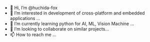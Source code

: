 - 👋 Hi, I’m @huchida-fox
- 👀 I’m interested in development of cross-platform and embedded applications ...
- 🌱 I’m currently learning python for AI, ML, Vision Machine ...
- 💞️ I’m looking to collaborate on similar projects...
- 📫 How to reach me ...

<!---
huchida-fox/huchida-fox is a ✨ special ✨ repository because its `README.md` (this file) appears on your GitHub profile.
You can click the Preview link to take a look at your changes.
--->

